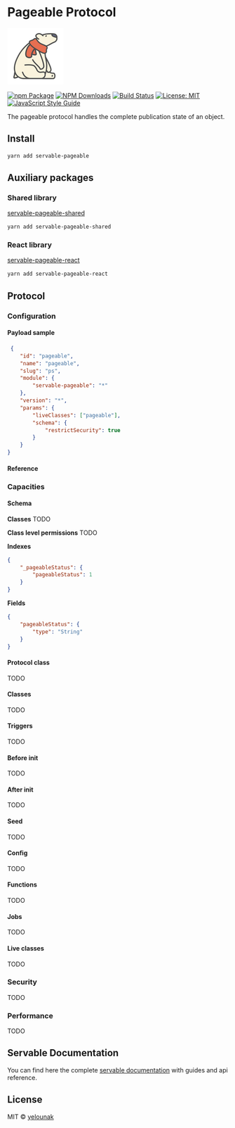 # Pageable Protocol

![logo](/static/img/polar-bear-4.png)

[![npm Package](https://img.shields.io/npm/v/servable-pageable.svg?style=flat-square)](https://www.npmjs.org/package/servable-pageable)
[![NPM Downloads](https://img.shields.io/npm/dm/servable-pageable.svg)](https://npmjs.org/package/servable-pageable)
[![Build Status](https://github.com/yelounak/servable-pageable/actions/workflows/release.yml/badge.svg)](https://github.com/yelounak/servable-pageable/actions/tests.yml)
[![License: MIT](https://img.shields.io/badge/License-MIT-yellow.svg)](https://opensource.org/licenses/MIT)
[![JavaScript Style Guide](https://img.shields.io/badge/code_style-standard-brightgreen.svg)](https://standardjs.com)

The pageable protocol handles the complete publication state of an object.

## Install
```bash
yarn add servable-pageable
```

## Auxiliary packages

### Shared library
[servable-pageable-shared](https://github.com/yelounak/servable-pageable-shared)
```bash
yarn add servable-pageable-shared
```

### React library
[servable-pageable-react](https://github.com/yelounak/servable-pageable-react)
```bash
yarn add servable-pageable-react
```

## Protocol
### Configuration
#### Payload sample
```json
 {
    "id": "pageable",
    "name": "pageable",
    "slug": "ps",
    "module": {
        "servable-pageable": "*"
    },
    "version": "*",
    "params": {
        "liveClasses": ["pageable"],
        "schema": {
            "restrictSecurity": true
        }
    }
}
```
#### Reference


### Capacities
#### Schema
**Classes**
TODO

**Class level permissions**
TODO

**Indexes**
```json
{
    "_pageableStatus": {
        "pageableStatus": 1
    }
}
```

**Fields**
```json
{
    "pageableStatus": {
        "type": "String"
    }
}
```

#### Protocol class
TODO
#### Classes
TODO
#### Triggers
TODO
#### Before init
TODO
#### After init
TODO
#### Seed
TODO
#### Config
TODO
#### Functions
TODO
#### Jobs
TODO
#### Live classes
TODO

### Security
TODO

### Performance
TODO

## Servable Documentation
You can find here the complete [servable documentation](https://documentation.servable.app/) with guides and api reference.

## License

MIT © [yelounak](https://github.com/yelounak)
